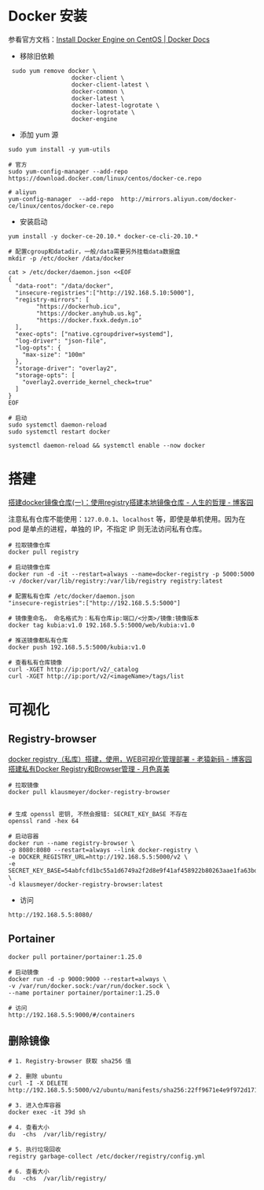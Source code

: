 # Docker 安装 

参看官方文档：[Install Docker Engine on CentOS | Docker Docs](https://docs.docker.com/engine/install/centos/#install-using-the-repository)

- 移除旧依赖

```console
 sudo yum remove docker \
                  docker-client \
                  docker-client-latest \
                  docker-common \
                  docker-latest \
                  docker-latest-logrotate \
                  docker-logrotate \
                  docker-engine
```

- 添加 yum 源

```
sudo yum install -y yum-utils

# 官方
sudo yum-config-manager --add-repo https://download.docker.com/linux/centos/docker-ce.repo

# aliyun 
yum-config-manager  --add-repo  http://mirrors.aliyun.com/docker-ce/linux/centos/docker-ce.repo
```

- 安装启动 

```
yum install -y docker-ce-20.10.* docker-ce-cli-20.10.* 
 
# 配置cgroup和datadir，一般/data需要另外挂载data数据盘
mkdir -p /etc/docker /data/docker
 
cat > /etc/docker/daemon.json <<EOF
{
  "data-root": "/data/docker",
  "insecure-registries":["http://192.168.5.10:5000"],
  "registry-mirrors": [
  		"https://dockerhub.icu",
        "https://docker.anyhub.us.kg",
        "https://docker.fxxk.dedyn.io"
  ],
  "exec-opts": ["native.cgroupdriver=systemd"],
  "log-driver": "json-file",
  "log-opts": {
    "max-size": "100m"
  },
  "storage-driver": "overlay2",
  "storage-opts": [
    "overlay2.override_kernel_check=true"
  ]
}
EOF
 
# 启动
sudo systemctl daemon-reload
sudo systemctl restart docker

systemctl daemon-reload && systemctl enable --now docker
```

# 搭建

[搭建docker镜像仓库(一)：使用registry搭建本地镜像仓库 - 人生的哲理 - 博客园](https://www.cnblogs.com/renshengdezheli/p/16646969.html)

注意私有仓库不能使用：`127.0.0.1`、`localhost` 等，即使是单机使用。因为在 pod 是单点的进程，单独的 IP，不指定 IP 则无法访问私有仓库。

```
# 拉取镜像仓库
docker pull registry 

# 启动镜像仓库
docker run -d -it --restart=always --name=docker-registry -p 5000:5000 -v /docker/var/lib/registry:/var/lib/registry registry:latest

# 配置私有仓库 /etc/docker/daemon.json
"insecure-registries":["http://192.168.5.5:5000"]

# 镜像重命名， 命名格式为：私有仓库ip:端口/<分类>/镜像:镜像版本
docker tag kubia:v1.0 192.168.5.5:5000/web/kubia:v1.0

# 推送镜像都私有仓库
docker push 192.168.5.5:5000/kubia:v1.0

# 查看私有仓库镜像
curl -XGET http://ip:port/v2/_catalog
curl -XGET http://ip:port/v2/<imageName>/tags/list
```

# 可视化

## Registry-browser

[docker registry（私库）搭建，使用，WEB可视化管理部署 - 老猿新码 - 博客园](https://www.cnblogs.com/netcore3/p/16982828.html)
[搭建私有Docker Registry和Browser管理 - 月色真美](https://qilinxinan.com/archives/a2ad74b83778473ba975f12561a935c6)

```
# 拉取镜像
docker pull klausmeyer/docker-registry-browser 


# 生成 openssl 密钥, 不然会报错: SECRET_KEY_BASE 不存在
openssl rand -hex 64

# 启动容器
docker run --name registry-browser \
-p 8080:8080 --restart=always --link docker-registry \
-e DOCKER_REGISTRY_URL=http://192.168.5.5:5000/v2 \
-e SECRET_KEY_BASE=54abfcfd1bc55a1d6749a2f2d8e9f41af458922b80263aae1fa63bd37d694fc30dd76848754d7269bdaabe1460ceaf2e6936e9eb7d0ca99c4e64a0524939c626 \
-d klausmeyer/docker-registry-browser:latest
```

- 访问 

```
http://192.168.5.5:8080/
```


##  Portainer

```
docker pull portainer/portainer:1.25.0

# 启动镜像
docker run -d -p 9000:9000 --restart=always \
-v /var/run/docker.sock:/var/run/docker.sock \
--name portainer portainer/portainer:1.25.0

# 访问  
http://192.168.5.5:9000/#/containers

```

## 删除镜像 


```
# 1. Registry-browser 获取 sha256 值

# 2. 删除 ubuntu 
curl -I -X DELETE http://192.168.5.5:5000/v2/ubuntu/manifests/sha256:22ff9671e4e9f972d171514f0e8cd2370020a2a284a694012dc3ba9d1a46cc07

# 3. 进入仓库容器 
docker exec -it 39d sh

# 4. 查看大小
du  -chs  /var/lib/registry/ 

# 5. 执行垃圾回收 
registry garbage-collect /etc/docker/registry/config.yml

# 6. 查看大小 
du  -chs  /var/lib/registry/ 

```